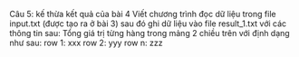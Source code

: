 Câu 5: kế thừa kết quả của bài 4
Viết chương trình đọc dữ liệu trong file input.txt (được tạo ra ở bài 3)
sau đó ghi dữ liệu vào file result_1.txt với các thông tin sau:
Tổng giá trị từng hàng trong mảng 2 chiều trên với định dạng như sau:
	row 1: xxx
	row 2: yyy
	row n: zzz